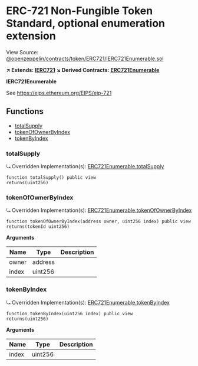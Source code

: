 # ERC-721 Non-Fungible Token Standard, optional enumeration extension

View Source: [@openzeppelin/contracts/token/ERC721/IERC721Enumerable.sol](https://github.com/Dapp-Wizards/Avastars-Contracts/blob/master/@openzeppelin/contracts/token/ERC721/IERC721Enumerable.sol)

**↗ Extends: [IERC721](IERC721.md)**
**↘ Derived Contracts: [ERC721Enumerable](ERC721Enumerable.md)**

**IERC721Enumerable**

See https://eips.ethereum.org/EIPS/eip-721

## **Functions**

- [totalSupply](#totalsupply)
- [tokenOfOwnerByIndex](#tokenofownerbyindex)
- [tokenByIndex](#tokenbyindex)

### totalSupply

⤿ Overridden Implementation(s): [ERC721Enumerable.totalSupply](ERC721Enumerable.md#totalsupply)

```solidity
function totalSupply() public view
returns(uint256)
```

### tokenOfOwnerByIndex

⤿ Overridden Implementation(s): [ERC721Enumerable.tokenOfOwnerByIndex](ERC721Enumerable.md#tokenofownerbyindex)

```solidity
function tokenOfOwnerByIndex(address owner, uint256 index) public view
returns(tokenId uint256)
```

**Arguments**

| Name        | Type           | Description  |
| ------------- |------------- | -----|
| owner | address |  | 
| index | uint256 |  | 

### tokenByIndex

⤿ Overridden Implementation(s): [ERC721Enumerable.tokenByIndex](ERC721Enumerable.md#tokenbyindex)

```solidity
function tokenByIndex(uint256 index) public view
returns(uint256)
```

**Arguments**

| Name        | Type           | Description  |
| ------------- |------------- | -----|
| index | uint256 |  | 

